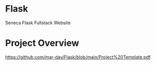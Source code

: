 # Flask
Seneca Flask Fullstack Website

# Project Overview
https://github.com/mar-dav/Flask/blob/main/Project%20Template.pdf
